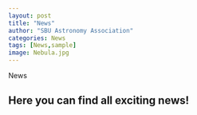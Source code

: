 ```yaml
---
layout: post
title: "News"
author: "SBU Astronomy Association"
categories: News
tags: [News,sample]
image: Nebula.jpg
---
```









News



## Here you can find all exciting news!
